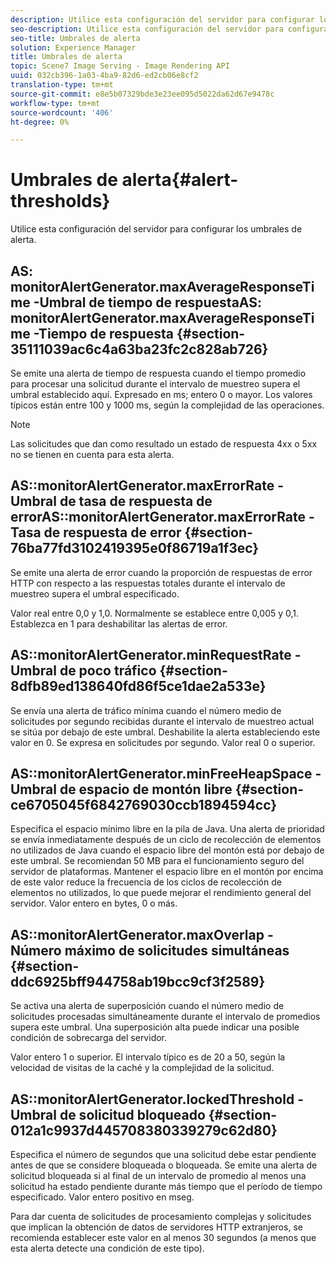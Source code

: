 ```yaml
---
description: Utilice esta configuración del servidor para configurar los umbrales de alerta.
seo-description: Utilice esta configuración del servidor para configurar los umbrales de alerta.
seo-title: Umbrales de alerta
solution: Experience Manager
title: Umbrales de alerta
topic: Scene7 Image Serving - Image Rendering API
uuid: 032cb396-1a03-4ba9-82d6-ed2cb06e8cf2
translation-type: tm+mt
source-git-commit: e8e5b07329bde3e23ee095d5022da62d67e9478c
workflow-type: tm+mt
source-wordcount: '406'
ht-degree: 0%

---
```



# Umbrales de alerta{#alert-thresholds}

Utilice esta configuración del servidor para configurar los umbrales de alerta.

## AS: monitorAlertGenerator.maxAverageResponseTime -Umbral de tiempo de respuestaAS: monitorAlertGenerator.maxAverageResponseTime -Tiempo de respuesta {#section-35111039ac6c4a63ba23fc2c828ab726}

Se emite una alerta de tiempo de respuesta cuando el tiempo promedio para procesar una solicitud durante el intervalo de muestreo supera el umbral establecido aquí. Expresado en ms; entero 0 o mayor. Los valores típicos están entre 100 y 1000 ms, según la complejidad de las operaciones.

>[!NOTE]
>
>Las solicitudes que dan como resultado un estado de respuesta 4xx o 5xx no se tienen en cuenta para esta alerta.

## AS::monitorAlertGenerator.maxErrorRate - Umbral de tasa de respuesta de errorAS::monitorAlertGenerator.maxErrorRate - Tasa de respuesta de error {#section-76ba77fd3102419395e0f86719a1f3ec}

Se emite una alerta de error cuando la proporción de respuestas de error HTTP con respecto a las respuestas totales durante el intervalo de muestreo supera el umbral especificado.

Valor real entre 0,0 y 1,0. Normalmente se establece entre 0,005 y 0,1. Establezca en 1 para deshabilitar las alertas de error.

## AS::monitorAlertGenerator.minRequestRate - Umbral de poco tráfico {#section-8dfb89ed138640fd86f5ce1dae2a533e}

Se envía una alerta de tráfico mínima cuando el número medio de solicitudes por segundo recibidas durante el intervalo de muestreo actual se sitúa por debajo de este umbral. Deshabilite la alerta estableciendo este valor en 0. Se expresa en solicitudes por segundo. Valor real 0 o superior.

## AS::monitorAlertGenerator.minFreeHeapSpace -Umbral de espacio de montón libre {#section-ce6705045f6842769030ccb1894594cc}

Especifica el espacio mínimo libre en la pila de Java. Una alerta de prioridad se envía inmediatamente después de un ciclo de recolección de elementos no utilizados de Java cuando el espacio libre del montón está por debajo de este umbral. Se recomiendan 50 MB para el funcionamiento seguro del servidor de plataformas. Mantener el espacio libre en el montón por encima de este valor reduce la frecuencia de los ciclos de recolección de elementos no utilizados, lo que puede mejorar el rendimiento general del servidor. Valor entero en bytes, 0 o más.

## AS::monitorAlertGenerator.maxOverlap - Número máximo de solicitudes simultáneas {#section-ddc6925bff944758ab19bcc9cf3f2589}

Se activa una alerta de superposición cuando el número medio de solicitudes procesadas simultáneamente durante el intervalo de promedios supera este umbral. Una superposición alta puede indicar una posible condición de sobrecarga del servidor.

Valor entero 1 o superior. El intervalo típico es de 20 a 50, según la velocidad de visitas de la caché y la complejidad de la solicitud.

## AS::monitorAlertGenerator.lockedThreshold - Umbral de solicitud bloqueado {#section-012a1c9937d445708380339279c62d80}

Especifica el número de segundos que una solicitud debe estar pendiente antes de que se considere bloqueada o bloqueada. Se emite una alerta de solicitud bloqueada si al final de un intervalo de promedio al menos una solicitud ha estado pendiente durante más tiempo que el período de tiempo especificado. Valor entero positivo en mseg.

Para dar cuenta de solicitudes de procesamiento complejas y solicitudes que implican la obtención de datos de servidores HTTP extranjeros, se recomienda establecer este valor en al menos 30 segundos (a menos que esta alerta detecte una condición de este tipo).
